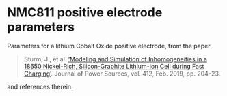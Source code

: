 # NMC811 positive electrode parameters

Parameters for a lithium Cobalt Oxide positive electrode, from the paper

> Sturm, J., et al. [‘Modeling and Simulation of Inhomogeneities in a 18650 Nickel-Rich, Silicon-Graphite Lithium-Ion Cell during Fast Charging’](https://doi.org/10.1016/j.jpowsour.2018.11.043.). Journal of Power Sources, vol. 412, Feb. 2019, pp. 204–23. 

and references therein.

